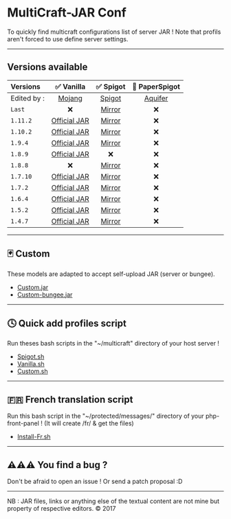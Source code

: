 MultiCraft-JAR Conf
=====
To quickly find multicraft configurations list of server JAR !
Note that profils aren't forced to use define server settings.

-----
Versions available
-----

| Versions | ✅ Vanilla | ✅ Spigot | 🔨 PaperSpigot |
| :--------|:----------:|:---------:|:--------------:|
| Edited by : |[Mojang](https://mojang.com)|[Spigot](https://spigotmc.org)|[Aquifer](https://aquifermc.org)| 
| `Last`|❌|[Mirror](https://raw.githubusercontent.com/ValentinTh/MultiCraft-JAR-Conf/master/spigot/spigot-x-latest.jar.conf)|❌|
|`1.11.2`|[Official JAR](https://raw.githubusercontent.com/ValentinTh/MultiCraft-JAR-Conf/master/vanilla/vanilla-1.11.2.jar.conf)|[Mirror](https://raw.githubusercontent.com/ValentinTh/MultiCraft-JAR-Conf/master/spigot/spigot-1.11.2.jar.conf)|❌|
|`1.10.2`|[Official JAR](https://raw.githubusercontent.com/ValentinTh/MultiCraft-JAR-Conf/master/vanilla/vanilla-1.10.2.jar.conf)|[Mirror](https://raw.githubusercontent.com/ValentinTh/MultiCraft-JAR-Conf/master/spigot/spigot-1.10.2.jar.conf)|❌|
|`1.9.4`|[Official JAR](https://raw.githubusercontent.com/ValentinTh/MultiCraft-JAR-Conf/master/vanilla/vanilla-1.9.4.jar.conf)|[Mirror](https://raw.githubusercontent.com/ValentinTh/MultiCraft-JAR-Conf/master/spigot/spigot-1.9.4.jar.conf)|❌|
|`1.8.9`|[Official JAR](https://raw.githubusercontent.com/ValentinTh/MultiCraft-JAR-Conf/master/vanilla/vanilla-1.8.9.jar.conf)|❌|❌|
|`1.8.8`|❌|[Mirror](https://raw.githubusercontent.com/ValentinTh/MultiCraft-JAR-Conf/master/spigot/spigot-1.8.8.jar.conf)|❌|
|`1.7.10`|[Official JAR](https://raw.githubusercontent.com/ValentinTh/MultiCraft-JAR-Conf/master/vanilla/vanilla-1.7.10.jar.conf)|[Mirror](https://raw.githubusercontent.com/ValentinTh/MultiCraft-JAR-Conf/master/spigot/spigot-1.7.10.jar.conf)|❌|
|`1.7.2`|[Official JAR](https://raw.githubusercontent.com/ValentinTh/MultiCraft-JAR-Conf/master/vanilla/vanilla-1.7.2.jar.conf)|[Mirror](https://raw.githubusercontent.com/ValentinTh/MultiCraft-JAR-Conf/master/spigot/spigot-1.7.2.jar.conf)|❌|
|`1.6.4`|[Official JAR](https://raw.githubusercontent.com/ValentinTh/MultiCraft-JAR-Conf/master/vanilla/vanilla-1.6.4.jar.conf)|[Mirror](https://raw.githubusercontent.com/ValentinTh/MultiCraft-JAR-Conf/master/spigot/spigot-1.6.4.jar.conf)|❌||
|`1.5.2`|[Official JAR](https://raw.githubusercontent.com/ValentinTh/MultiCraft-JAR-Conf/master/vanilla/vanilla-1.5.2.jar.conf)|[Mirror](https://raw.githubusercontent.com/ValentinTh/MultiCraft-JAR-Conf/master/spigot/spigot-1.5.2.jar.conf)|❌|
|`1.4.7`|[Official JAR](https://raw.githubusercontent.com/ValentinTh/MultiCraft-JAR-Conf/master/vanilla/vanilla-1.4.7.jar.conf)|[Mirror](https://raw.githubusercontent.com/ValentinTh/MultiCraft-JAR-Conf/master/spigot/spigot-1.4.7.jar.conf)|❌|
----
🃏 Custom
-----
These models are adapted to accept self-upload JAR (server or bungee).
* [Custom.jar](https://raw.githubusercontent.com/ValentinTh/MultiCraft-JAR-Conf/master/custom/custom.jar.conf)
* [Custom-bungee.jar](https://raw.githubusercontent.com/ValentinTh/MultiCraft-JAR-Conf/master/custom/custom-bungee.jar.conf)
-----
🕓 Quick add profiles script
-----
Run theses bash scripts in the "~/multicraft" directory of your host server !
* [Spigot.sh](https://raw.githubusercontent.com/ValentinTh/MultiCraft-JAR-Conf/master/spigot/spigot.sh)
* [Vanilla.sh](https://raw.githubusercontent.com/ValentinTh/MultiCraft-JAR-Conf/master/vanilla/vanilla.sh)
* [Custom.sh](https://raw.githubusercontent.com/ValentinTh/MultiCraft-JAR-Conf/master/custom/custom.sh)
-----
🇫🇷 French translation script
-----
Run this bash script in the "~/protected/messages/" directory of your php-front-panel ! (It will create /fr/ & get the files)
* [Install-Fr.sh](https://raw.githubusercontent.com/ValentinTh/MultiCraft-JAR-Conf/master/translate/install-fr.sh)
-----
⚠️⚠️⚠️ You find a bug ?
-----
Don't be afraid to open an issue !
Or send a patch proposal :D

-----
NB : JAR files, links or anything else of the textual content are not mine but property of respective editors.
© 2017

